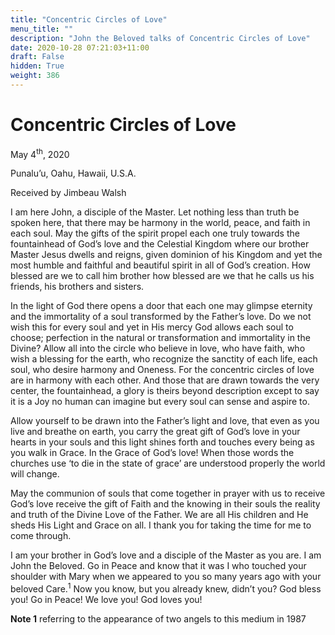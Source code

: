 ```yaml
---
title: "Concentric Circles of Love"
menu_title: ""
description: "John the Beloved talks of Concentric Circles of Love"
date: 2020-10-28 07:21:03+11:00
draft: False
hidden: True
weight: 386
---
```

# Concentric Circles of Love

May 4<sup>th</sup>, 2020

Punalu’u, Oahu, Hawaii, U.S.A. 

Received by Jimbeau Walsh



I am here John, a disciple of the Master. Let nothing less than truth be spoken here, that there may be harmony in the world, peace, and faith in each soul. May the gifts of the spirit propel each one truly towards the fountainhead of God’s love and the Celestial Kingdom where our brother Master Jesus dwells and reigns, given dominion of his Kingdom and yet the most humble and faithful and beautiful spirit in all of God’s creation. How blessed are we to call him brother how blessed are we that he calls us his friends, his brothers and sisters. 

 In the light of God there opens a door that each one may glimpse eternity and the immortality of a soul transformed by the Father’s love. Do we not wish this for every soul and yet in His mercy God allows each soul to choose; perfection in the natural or transformation and immortality in the Divine?
Allow all into the circle who believe in love, who have faith, who wish a blessing for the earth, who recognize the sanctity of each life, each soul, who desire harmony and Oneness. For the concentric circles of love are in harmony with each other. And those that are drawn towards the very center, the fountainhead, a glory is theirs beyond description except to say it is a Joy no human can imagine but every soul can sense and aspire to. 

Allow yourself to be drawn into the Father’s light and love, that even as you live and breathe
on earth, you carry the great gift of God’s love in your hearts in your souls and this light shines forth and touches every being as you walk in Grace. In the Grace of God’s love! When those words the churches use ‘to die in the state of grace’ are understood properly the world will change.

May the communion of souls that come together in prayer with us to receive God’s love receive the gift of Faith and the knowing in their souls the reality and truth of the Divine Love of the Father. We are all His children and He sheds His Light and Grace on all. I thank you for taking the time for me to come through.

I am your brother in God’s love and a disciple of the Master as you are. I am John the Beloved. Go in Peace and know that it was I who touched your shoulder with Mary when we appeared to you so many years ago with your beloved Care.<sup>1</sup> Now you know, but you already knew, didn’t you? God bless you! Go in Peace! We love you! God loves you!


**Note 1** referring to the appearance of two angels to this medium in 1987